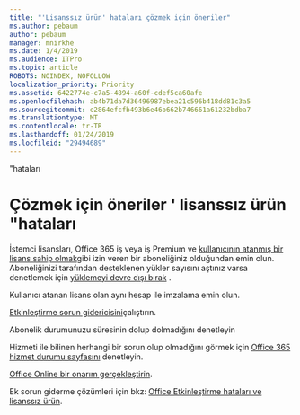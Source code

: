 ```yaml
---
title: "'Lisanssız ürün' hataları çözmek için öneriler"
ms.author: pebaum
author: pebaum
manager: mnirkhe
ms.date: 1/4/2019
ms.audience: ITPro
ms.topic: article
ROBOTS: NOINDEX, NOFOLLOW
localization_priority: Priority
ms.assetid: 6422774e-c7a5-4894-a60f-cdef5ca60afe
ms.openlocfilehash: ab4b71da7d36496987ebea21c596b418dd81c3a5
ms.sourcegitcommit: e2864efcfb493b6e46b662b746661a61232bdba7
ms.translationtype: MT
ms.contentlocale: tr-TR
ms.lasthandoff: 01/24/2019
ms.locfileid: "29494689"
---
```

"hataları

# <a name="suggestions-for-solving-unlicensed-product-errors"></a>Çözmek için öneriler ' lisanssız ürün "hataları

İstemci lisansları, Office 365 iş veya iş Premium ve [kullanıcının atanmış bir lisans sahip olmak](https://support.office.com/article/997596B5-4173-4627-B915-36ABAC6786DC)gibi izin veren bir aboneliğiniz olduğundan emin olun. Aboneliğinizi tarafından desteklenen yükler sayısını aştınız varsa denetlemek için [yüklemeyi devre dışı bırak](https://support.office.com/article/9b497c85-d0a4-4735-80fa-d3565bc05bd1) . 
  
Kullanıcı atanan lisans olan aynı hesap ile imzalama emin olun.
  
[Etkinleştirme sorun gidericisini](https://aka.ms/SARA-OfficeActivation-Alchemy)çalıştırın.
  
Abonelik durumunuzu süresinin dolup dolmadığını denetleyin
  
Hizmeti ile bilinen herhangi bir sorun olup olmadığını görmek için [Office 365 hizmet durumu sayfasını](https://support.office.com/article/932AD3AD-533C-418A-B938-6E44E8BC33B0) denetleyin. 
  
[Office Online bir onarım gerçekleştirin](https://support.office.com/Article/7821d4b6-7c1d-4205-aa0e-a6b40c5bb88b).
  
Ek sorun giderme çözümleri için bkz: [Office Etkinleştirme hataları ve lisanssız ürün](https://support.office.com/Article/0d23d3c0-c19c-4b2f-9845-5344fedc4380).
  

